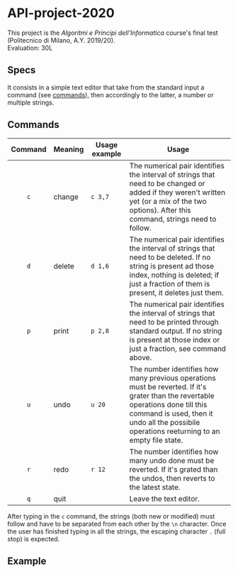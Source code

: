 # API-project-2020
This project is the *Algoritmi e Principi dell'Informatica* course's final test (Politecnico di Milano, A.Y. 2019/20).
<br>
Evaluation: 30L

## Specs
It consists in a simple text editor that take from the standard input a command (see [commands](#commands)), then accordingly to the latter, a number or multiple strings.

## Commands

| Command | Meaning | Usage example| Usage |
|:---------:|---------|------------|-------|
| `c` | change | ```c 3,7```|The numerical pair identifies the interval of strings that need to be changed or added if they weren't written yet (or a mix of the two options). After this command, strings need to follow.|
| `d` | delete | ```d 1,6```|The numerical pair identifies the interval of strings that need to be deleted. If no string is present ad those index, nothing is deleted; if just a fraction of them is present, it deletes just them.|
| `p` | print | ```p 2,8```|The numerical pair identifies the interval of strings that need to be printed through standard output. If no string is present at those index or just a fraction, see command above.|
| `u` | undo | ```u 20```|The number identifies how many previous operations must be reverted. If it's grater than the revertable operations done till this command is used, then it undo all the possibile operations reeturning to an empty file state.|
| `r` | redo | ```r 12```|The number identifies how many undo done must be reverted. If it's grated than the undos, then reverts to the latest state.|
| `q`| quit | | Leave the text editor.|

After typing in the `c` command, the strings (both new or modified) must follow and have to be separated from each other by the `\n` character. Once the user has finished typing in all the strings, the escaping character `.` (full stop) is expected. 

## Example

